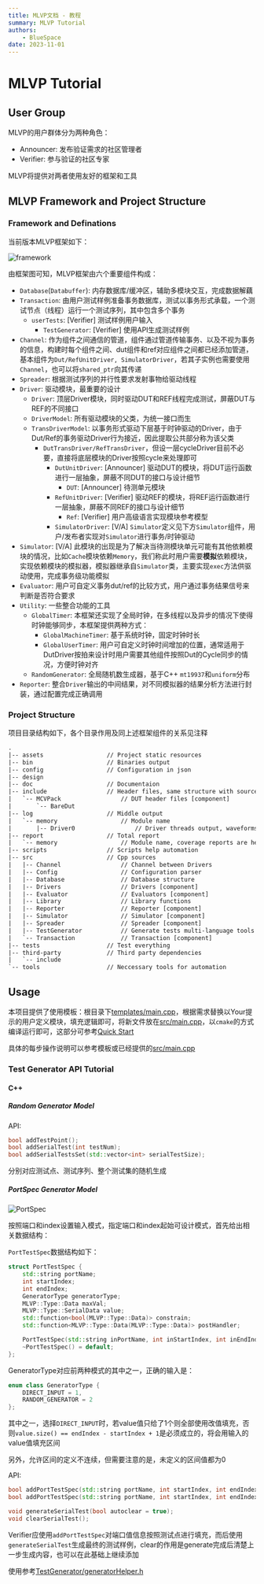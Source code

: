 ```yaml
---
title: MLVP文档 - 教程
summary: MLVP Tutorial
authors:
    - BlueSpace
date: 2023-11-01
---
```


# MLVP Tutorial

## User Group

MLVP的用户群体分为两种角色：

- Announcer: 发布验证需求的社区管理者
- Verifier: 参与验证的社区专家

MLVP将提供对两者使用友好的框架和工具

## MLVP Framework and Project Structure

### Framework and Definations

当前版本MLVP框架如下：

![framework](./img/MLVP_BareDut.png)

由框架图可知，MLVP框架由六个重要组件构成：

- `Database`(`Databuffer`): 内存数据库/缓冲区，辅助多模块交互，完成数据解藕
- `Transaction`: 由用户测试样例准备事务数据库，测试以事务形式承载，一个测试节点（线程）运行一个测试序列，其中包含多个事务
    - `userTests`: [Verifier] 测试样例用户输入
        - `TestGenerator`: [Verifier] 使用API生成测试样例
- `Channel`: 作为组件之间通信的管道，组件通过管道传输事务、以及不视为事务的信息，构建时每个组件之间、dut组件和ref对应组件之间都已经添加管道，基本组件为`Dut/RefUnitDriver, SimulatorDriver`，若其子实例也需要使用`Channel`，也可以将`shared_ptr`向其传递
- `Spreader`: 根据测试序列的并行性要求发射事物给驱动线程
- `Driver`: 驱动模块，最重要的设计
    - `Driver`: 顶层Driver模块，同时驱动DUT和REF线程完成测试，屏蔽DUT与REF的不同接口
    - `DriverModel`: 所有驱动模块的父类，为统一接口而生
    - `TransDriverModel`: 以事务形式驱动下层基于时钟驱动的Driver，由于Dut/Ref的事务驱动Driver行为接近，因此提取公共部分称为该父类
        - `DutTransDriver/RefTransDriver`，但设一层cycleDriver目前不必要，直接将底层模块的Driver按照cycle来处理即可
            - `DutUnitDriver`: [Announcer] 驱动DUT的模块，将DUT运行函数进行一层抽象，屏蔽不同DUT的接口与设计细节
                - `DUT`: [Announcer] 待测单元模块
            - `RefUnitDriver`: [Verifier] 驱动REF的模块，将REF运行函数进行一层抽象，屏蔽不同REF的接口与设计细节
                - `Ref`: [Verifier] 用户高级语言实现模块参考模型
            - `SimulatorDriver`: [V/A] `Simulator`定义见下方`Simulator`组件，用户/发布者实现对`Simulator`进行事务/时钟驱动
- `Simulator`: [V/A] 此模块的出现是为了解决当待测模块单元可能有其他依赖模块的情况，比如`Cache`模块依赖`Memory`，我们称此时用户需要**模拟**依赖模块，实现依赖模块的模拟器，模拟器继承自`Simulator`类，主要实现`exec`方法供驱动使用，完成事务级功能模拟
- `Evaluator`: 用户可自定义事务dut/ref的比较方式，用户通过事务结果信号来判断是否符合要求
- `Utility`: 一些整合功能的工具
    - `GlobalTimer`: 本框架还实现了全局时钟，在多线程以及异步的情况下使得时钟能够同步，本框架提供两种方式：
        - `GlobalMachineTimer`: 基于系统时钟，固定时钟时长
        - `GlobalUserTimer`: 用户可自定义时钟时间增加的位置，通常适用于DutDriver按拍来设计时用户需要其他组件按照Dut的Cycle同步的情况，方便时钟对齐
    - `RandomGenerator`: 全局随机数生成器，基于C++ `mt19937`和`uniform`分布
- `Reporter`: 整合`Driver`输出的中间结果，对不同模拟器的结果分析方法进行封装，通过配置完成正确调用

### Project Structure

项目目录结构如下，各个目录作用及同上述框架组件的关系见注释

```txt
.
|-- assets                  // Project static resources
|-- bin                     // Binaries output
|-- config                  // Configuration in json
|-- design
|-- doc                     // Documentaion
|-- include                 // Header files, same structure with sources
|   `-- MCVPack                 // DUT header files [component]
|       `-- BareDut
|-- log                     // Middle output
|   `-- memory                  // Module name
|       |-- Driver0                 // Driver threads output, waveforms are here
|-- report                  // Total report
|   `-- memory                  // Module name, coverage reports are here
|-- scripts                 // Scripts help automation
|-- src                     // Cpp sources
|   |-- Channel                 // Channel between Drivers
|   |-- Config                  // Configuration parser
|   |-- Database                // Database structure
|   |-- Drivers                 // Drivers [component]
|   |-- Evaluator               // Evaluators [component]
|   |-- Library                 // Library functions
|   |-- Reporter                // Reporter [component]
|   |-- Simulator               // Simulator [component]
|   |-- Spreader                // Spreader [component]
|   |-- TestGenerator           // Generate tests multi-language tools
|   `-- Transaction             // Transaction [component]
|-- tests                   // Test everything
|-- third-party             // Third party dependencies
|   `-- include
`-- tools                   // Neccessary tools for automation
```

## Usage

本项目提供了使用模板：根目录下[templates/main.cpp](https://gitee.com/yaozhicheng/mlvp/blob/master/template/main.cpp)，根据需求替换以Your提示的用户定义模块，填充逻辑即可，将新文件放在[src/main.cpp](https://gitee.com/yaozhicheng/mlvp/blob/master/src/main.cpp)，以`cmake`的方式编译运行即可，这部分可参考[Quick Start](./index.md#Quick-Start)

具体的每步操作说明可以参考模板或已经提供的[src/main.cpp](https://gitee.com/yaozhicheng/mlvp/blob/master/src/main.cpp)

### Test Generator API Tutorial

#### C++

##### Random Generator Model

API:

```cpp
bool addTestPoint();
bool addSerialTest(int testNum);
bool addSerialTestsSet(std::vector<int> serialTestSize);
```

分别对应测试点、测试序列、整个测试集的随机生成

##### PortSpec Generator Model

![PortSpec](./img/MLVP_PortSpec.png)

按照端口和index设置输入模式，指定端口和index起始可设计模式，首先给出相关数据结构：

`PortTestSpec`数据结构如下：

```cpp
struct PortTestSpec {
    std::string portName;
    int startIndex;
    int endIndex;
    GeneratorType generatorType;
    MLVP::Type::Data maxVal;                                            // 用户输入可只传入bitwidth，输入进行转换后此处会存放真正上限值
    MLVP::Type::SerialData value;                                       // 若用户直接输入，则使用该项作为测试值，若该项size = 1，则[startIndex, endIndex]内全部使用该值，若用户使用随机模式，通过该项传入随机最大值限定
    std::function<bool(MLVP::Type::Data)> constrain;                    // 该项针对随机数生成，确保生成结果符合条件，但该方法很低效，不满足条件的随机数会不断重新生成
    std::function<MLVP::Type::Data(MLVP::Type::Data)> postHandler;      // 巧妙使用value和postHandler是高效的随机数产生方法，能够取代constrain生成良好随机数

    PortTestSpec(std::string inPortName, int inStartIndex, int inEndIndex, GeneratorType inGeneratorType) : portName(inPortName), startIndex(inStartIndex), endIndex(inEndIndex), generatorType(inGeneratorType) {}
    ~PortTestSpec() = default;
};
```

GeneratorType对应前两种模式的其中之一，正确的输入是：

```cpp
enum class GeneratorType {
    DIRECT_INPUT = 1,
    RANDOM_GENERATOR = 2
};
```

其中之一，选择`DIRECT_INPUT`时，若value值只给了1个则全部使用改值填充，否则`value.size() == endIndex - startIndex + 1`是必须成立的，将会用输入的value值填充区间

另外，允许区间的定义不连续，但需要注意的是，未定义的区间值都为0

API:

```cpp
bool addPortTestSpec(std::string portName, int startIndex, int endIndex, GeneratorType generatorType, const MLVP::Type::SerialData &value, bool isBitWidth);
bool addPortTestSpec(std::string portName, int startIndex, int endIndex, GeneratorType generatorType, const MLVP::Type::SerialData &value, bool isBitWidth, std::optional<std::function<bool(MLVP::Type::Data)>> inConstrain, std::optional<std::function<MLVP::Type::Data(MLVP::Type::Data)>> inPostHandler);

void generateSerialTest(bool autoclear = true);
void clearSerialTest();
```

Verifier应使用`addPortTestSpec`对端口值信息按照测试点进行填充，而后使用`generateSerialTest`生成最终的测试样例，clear的作用是generate完成后清楚上一步生成内容，也可以在此基础上继续添加

使用参考[TestGenerator/generatorHelper.h](https://gitee.com/yaozhicheng/mlvp/blob/master/include/TestGenerator/generatorHelper.h)

